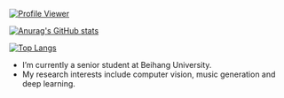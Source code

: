 [![Profile Viewer](https://komarev.com/ghpvc/?username=SnapdragonLee&style=flat-square)](https://github.com/antonkomarev/github-profile-views-counter)

[![Anurag's GitHub stats](https://github-readme-stats.vercel.app/api?username=SnapdragonLee&show_icons=true)](https://github.com/anuraghazra/github-readme-stats)

[![Top Langs](https://github-readme-stats.vercel.app/api/top-langs/?username=SnapdragonLee&hide=html,css)](https://github.com/anuraghazra/github-readme-stats)



- I’m currently a senior student at Beihang University.
- My research interests include computer vision, music generation and deep learning.
